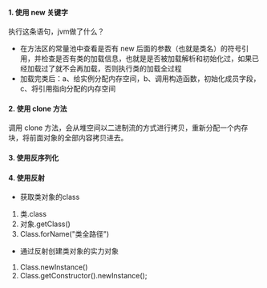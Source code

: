 #### 1. 使用 new 关键字

执行这条语句，jvm做了什么？

- 在方法区的常量池中查看是否有 new 后面的参数（也就是类名）的符号引用，并检查是否有类的加载信息，也就是是否被加载解析和初始化过，如果已经加载过了就不会再加载，否则执行类的加载全过程
- 加载完类后：a、给实例分配内存空间，b、调用构造函数，初始化成员字段，c、将引用指向分配的内存空间

#### 2. 使用 clone 方法

调用 clone 方法，会从堆空间以二进制流的方式进行拷贝，重新分配一个内存块，将前面对象的全部内容拷贝进去。

#### 3. 使用反序列化

#### 4. 使用反射

- 获取类对象的class

1. 类.class
2. 对象.getClass()
3. Class.forName("类全路径")

- 通过反射创建类对象的实力对象

1. Class.newInstance()
2. Class.getConstructor().newInstance();